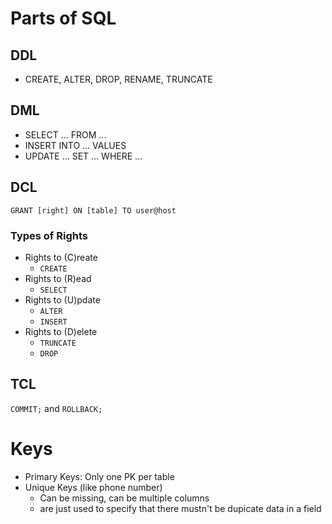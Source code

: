 # Parts of SQL
## DDL
- CREATE, ALTER, DROP, RENAME, TRUNCATE
## DML
- SELECT ... FROM ...
- INSERT INTO ... VALUES
- UPDATE ... SET ... WHERE ...
## DCL
`GRANT [right] ON [table] TO user@host`
### Types of Rights
- Rights to (C)reate
    - `CREATE`
- Rights to (R)ead
    - `SELECT`
- Rights to (U)pdate
    - `ALTER`
    - `INSERT`
- Rights to (D)elete
    - `TRUNCATE`
    - `DROP`
## TCL
`COMMIT;` and `ROLLBACK;`

# Keys
- Primary Keys: Only one PK per table
- Unique Keys (like phone number)
    - Can be missing, can be multiple columns
    - are just used to specify that there mustn't be dupicate data in a field